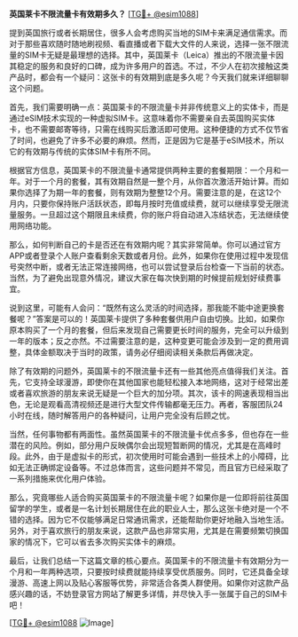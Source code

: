 **英国莱卡不限流量卡有效期多久？** [[TG💪+ @esim1088](https://t.me/s/esim1088)]

提到英国旅行或者长期居住，很多人会考虑购买当地的SIM卡来满足通信需求。而对于那些喜欢随时随地刷视频、看直播或者下载大文件的人来说，选择一张不限流量的SIM卡无疑是最理想的选择。其中，英国莱卡（Leica）推出的不限流量卡因其稳定的服务和良好的口碑，成为许多用户的首选。不过，不少人在初次接触这类产品时，都会有一个疑问：这张卡的有效期到底是多久呢？今天我们就来详细聊聊这个问题。

首先，我们需要明确一点：英国莱卡的不限流量卡并非传统意义上的实体卡，而是通过eSIM技术实现的一种虚拟SIM卡。这意味着你不需要亲自去英国购买实体卡，也不需要邮寄等待，只需在线购买后激活即可使用。这种便捷的方式不仅节省了时间，也避免了许多不必要的麻烦。然而，正是因为它是基于eSIM技术，所以它的有效期与传统的实体SIM卡有所不同。

根据官方信息，英国莱卡的不限流量卡通常提供两种主要的套餐期限：一个月和一年。对于一个月的套餐，其有效期自然是一整个月，从你首次激活开始计算。而如果你选择了为期一年的套餐，则有效期为整整12个月。需要注意的是，在这12个月内，只要你保持账户活跃状态，即每月按时充值或续费，就可以继续享受无限流量服务。一旦超过这个期限且未续费，你的账户将自动进入冻结状态，无法继续使用网络功能。

那么，如何判断自己的卡是否还在有效期内呢？其实非常简单。你可以通过官方APP或者登录个人账户查看剩余天数或者月份。此外，如果你在使用过程中发现信号突然中断，或者无法正常连接网络，也可以尝试登录后台检查一下当前的状态。当然，为了避免出现意外情况，建议大家在每次快到期的时候提前规划好续费事宜。

说到这里，可能有人会问：“既然有这么灵活的时间选择，那我能不能中途更换套餐呢？”答案是可以的！英国莱卡提供了多种套餐供用户自由切换。比如，如果你原本购买了一个月的套餐，但后来发现自己需要更长时间的服务，完全可以升级到一年的版本；反之亦然。不过需要注意的是，这种变更可能会涉及到一定的费用调整，具体金额取决于当时的政策，请务必仔细阅读相关条款后再做决定。

除了有效期的问题外，英国莱卡的不限流量卡还有一些其他亮点值得我们关注。首先，它支持全球漫游，即使你在其他国家也能轻松接入本地网络，这对于经常出差或者喜欢旅游的朋友来说无疑是一个巨大的加分项。其次，该卡的网速表现相当出色，无论是观看高清视频还是进行大型文件传输都毫无压力。再者，客服团队24小时在线，随时解答用户的各种疑问，让用户完全没有后顾之忧。

当然，任何事物都有两面性。虽然英国莱卡的不限流量卡优点多多，但也存在一些潜在的风险。例如，部分用户反映偶尔会出现短暂断网的情况，尤其是在高峰时段。此外，由于是虚拟卡的形式，初次使用时可能会遇到一些技术上的小障碍，比如无法正确绑定设备等。不过总体而言，这些问题并不常见，而且官方已经采取了一系列措施来优化用户体验。

那么，究竟哪些人适合购买英国莱卡的不限流量卡呢？如果你是一位即将前往英国留学的学生，或者是一名计划长期居住在此的职业人士，那么这张卡绝对是一个不错的选择。因为它不仅能够满足日常通讯需求，还能帮助你更好地融入当地生活。另外，对于喜欢旅行的朋友来说，这款产品也非常实用，尤其是在需要频繁切换国家的情况下，它可以省去多次购买实体卡的麻烦。

最后，让我们总结一下这篇文章的核心要点。英国莱卡的不限流量卡有效期分为一个月和一年两种选项，只要按时续费就能持续享受优质服务。同时，它还具备全球漫游、高速上网以及贴心客服等优势，非常适合各类人群使用。如果你对这款产品感兴趣的话，不妨登录官方网站了解更多详情，并尽快入手一张属于自己的SIM卡吧！

[[TG💪+ @esim1088](https://t.me/s/esim1088) ![Image](https://i.postimg.cc/4NQfJmqS/Snipaste-2025-05-13-00-14-12.png)]